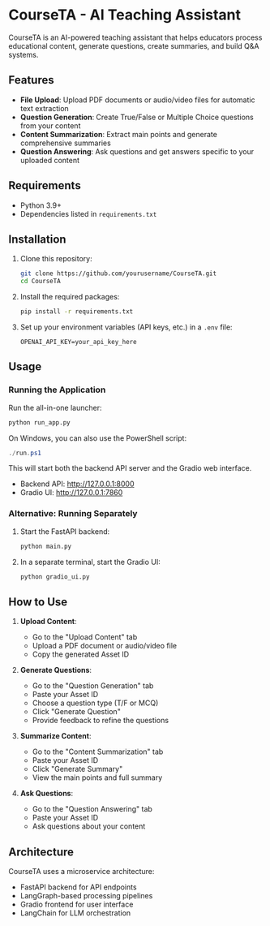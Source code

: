 # CourseTA - AI Teaching Assistant

CourseTA is an AI-powered teaching assistant that helps educators process educational content, generate questions, create summaries, and build Q&A systems.

## Features

- **File Upload**: Upload PDF documents or audio/video files for automatic text extraction
- **Question Generation**: Create True/False or Multiple Choice questions from your content
- **Content Summarization**: Extract main points and generate comprehensive summaries
- **Question Answering**: Ask questions and get answers specific to your uploaded content

## Requirements

- Python 3.9+
- Dependencies listed in `requirements.txt`

## Installation

1. Clone this repository:
   ```bash
   git clone https://github.com/yourusername/CourseTA.git
   cd CourseTA
   ```

2. Install the required packages:
   ```bash
   pip install -r requirements.txt
   ```

3. Set up your environment variables (API keys, etc.) in a `.env` file:
   ```
   OPENAI_API_KEY=your_api_key_here
   ```

## Usage

### Running the Application

Run the all-in-one launcher:

```bash
python run_app.py
```

On Windows, you can also use the PowerShell script:
```powershell
./run.ps1
```

This will start both the backend API server and the Gradio web interface.

- Backend API: http://127.0.0.1:8000
- Gradio UI: http://127.0.0.1:7860

### Alternative: Running Separately

1. Start the FastAPI backend:
   ```bash
   python main.py
   ```

2. In a separate terminal, start the Gradio UI:
   ```bash
   python gradio_ui.py
   ```

## How to Use

1. **Upload Content**:
   - Go to the "Upload Content" tab
   - Upload a PDF document or audio/video file
   - Copy the generated Asset ID

2. **Generate Questions**:
   - Go to the "Question Generation" tab
   - Paste your Asset ID
   - Choose a question type (T/F or MCQ)
   - Click "Generate Question"
   - Provide feedback to refine the questions

3. **Summarize Content**:
   - Go to the "Content Summarization" tab
   - Paste your Asset ID
   - Click "Generate Summary"
   - View the main points and full summary

4. **Ask Questions**:
   - Go to the "Question Answering" tab
   - Paste your Asset ID
   - Ask questions about your content

## Architecture

CourseTA uses a microservice architecture:

- FastAPI backend for API endpoints
- LangGraph-based processing pipelines
- Gradio frontend for user interface
- LangChain for LLM orchestration